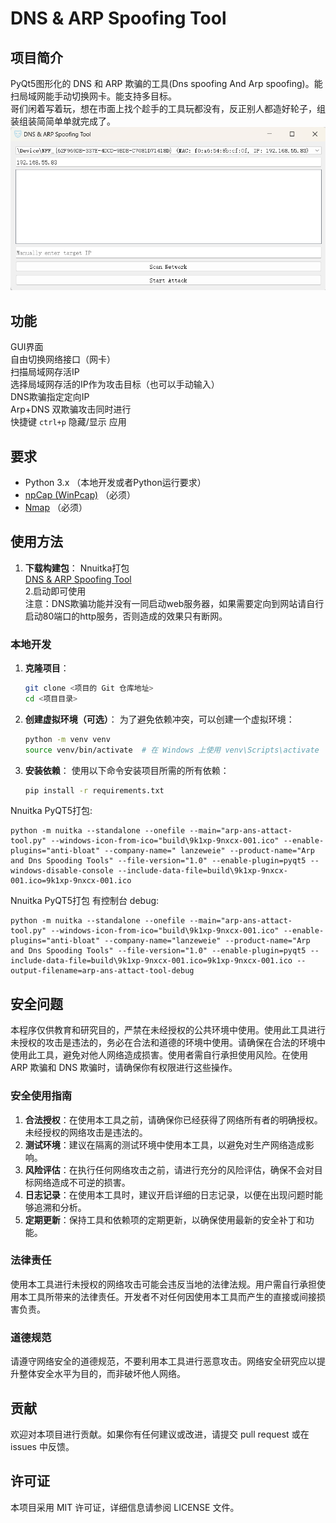 # DNS & ARP Spoofing Tool

## 项目简介
PyQt5图形化的 DNS 和 ARP 欺骗的工具(Dns spoofing And Arp spoofing)。能扫局域网能手动切换网卡。能支持多目标。   
哥们闲着写着玩，想在市面上找个趁手的工具玩都没有，反正别人都造好轮子，组装组装简简单单就完成了。   
![app](./README/1.png)


## 功能 
GUI界面  
自由切换网络接口（网卡）  
扫描局域网存活IP  
选择局域网存活的IP作为攻击目标（也可以手动输入）  
DNS欺骗指定定向IP  
Arp+DNS 双欺骗攻击同时进行  
快捷键 `ctrl+p` 隐藏/显示 应用  

## 要求
- Python 3.x （本地开发或者Python运行要求）
- [npCap (WinPcap)](https://nmap.org/download.html#windows)  （必须）
- [Nmap](https://nmap.org/download.html#windows)  （必须）

## 使用方法
1. **下载构建包**：
   Nnuitka打包  
   [DNS & ARP Spoofing Tool](https://github.com/lanzeweie/DNS-ARP-Spoofing-Tool/releases)  
2.启动即可使用    
注意：DNS欺骗功能并没有一同启动web服务器，如果需要定向到网站请自行启动80端口的http服务，否则造成的效果只有断网。     

### 本地开发 
1. **克隆项目**：
   ```bash
   git clone <项目的 Git 仓库地址>
   cd <项目目录>
   ```
2. **创建虚拟环境（可选）**：
   为了避免依赖冲突，可以创建一个虚拟环境：
   ```bash
   python -m venv venv
   source venv/bin/activate  # 在 Windows 上使用 venv\Scripts\activate
   ```
3. **安装依赖**：
   使用以下命令安装项目所需的所有依赖：
   ```bash
   pip install -r requirements.txt
   ```

Nnuitka PyQT5打包:  
```
python -m nuitka --standalone --onefile --main="arp-ans-attact-tool.py" --windows-icon-from-ico="build\9k1xp-9nxcx-001.ico" --enable-plugins="anti-bloat" --company-name=" lanzeweie" --product-name="Arp and Dns Spooding Tools" --file-version="1.0" --enable-plugin=pyqt5 --windows-disable-console --include-data-file=build\9k1xp-9nxcx-001.ico=9k1xp-9nxcx-001.ico
```
Nnuitka PyQT5打包 有控制台 debug:  
```
python -m nuitka --standalone --onefile --main="arp-ans-attact-tool.py" --windows-icon-from-ico="build\9k1xp-9nxcx-001.ico" --enable-plugins="anti-bloat" --company-name="lanzeweie" --product-name="Arp and Dns Spooding Tools" --file-version="1.0" --enable-plugin=pyqt5 --include-data-file=build\9k1xp-9nxcx-001.ico=9k1xp-9nxcx-001.ico --output-filename=arp-ans-attact-tool-debug 
```

## 安全问题
本程序仅供教育和研究目的，严禁在未经授权的公共环境中使用。使用此工具进行未授权的攻击是违法的，务必在合法和道德的环境中使用。请确保在合法的环境中使用此工具，避免对他人网络造成损害。使用者需自行承担使用风险。在使用 ARP 欺骗和 DNS 欺骗时，请确保你有权限进行这些操作。

### 安全使用指南
1. **合法授权**：在使用本工具之前，请确保你已经获得了网络所有者的明确授权。未经授权的网络攻击是违法的。
2. **测试环境**：建议在隔离的测试环境中使用本工具，以避免对生产网络造成影响。
3. **风险评估**：在执行任何网络攻击之前，请进行充分的风险评估，确保不会对目标网络造成不可逆的损害。
4. **日志记录**：在使用本工具时，建议开启详细的日志记录，以便在出现问题时能够追溯和分析。
5. **定期更新**：保持工具和依赖项的定期更新，以确保使用最新的安全补丁和功能。

### 法律责任
使用本工具进行未授权的网络攻击可能会违反当地的法律法规。用户需自行承担使用本工具所带来的法律责任。开发者不对任何因使用本工具而产生的直接或间接损害负责。

### 道德规范
请遵守网络安全的道德规范，不要利用本工具进行恶意攻击。网络安全研究应以提升整体安全水平为目的，而非破坏他人网络。

## 贡献
欢迎对本项目进行贡献。如果你有任何建议或改进，请提交 pull request 或在 issues 中反馈。

## 许可证
本项目采用 MIT 许可证，详细信息请参阅 LICENSE 文件。